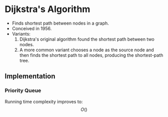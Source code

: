 # Dijkstra's Algorithm
* Finds shortest path between nodes in a graph.
* Conceived in 1956.
* Variants:
  1. Dijkstra's original algorithm found the shortest path between two nodes.
  2. A more common variant chooses a node as the source node and then finds
the shortest path to all nodes, producing the shortest-path tree.

## Implementation
### Priority Queue
Running time complexity improves to: $$ O() $$

